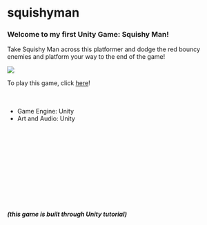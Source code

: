 # squishyman

### Welcome to my first Unity Game: Squishy Man!

Take Squishy Man across this platformer and dodge the red bouncy enemies and platform your way to the end of the game! 

<img src="https://raw.githubusercontent.com/dwlam8790/squishyman/master/Assets/SquishyMan.JPG"></img>

To play this game, click <a href="https://dwlam8790.github.io/squishyman/" target="_blank">here</a>!
<br><br><br>
- Game Engine: Unity <br>
- Art and Audio: Unity







<br> <br> <br> <br> <br> <br> <br> <br> <br> <br>
##### (this game is built through Unity tutorial)
